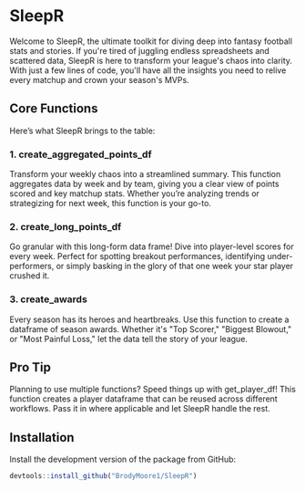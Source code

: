 # SleepR

Welcome to SleepR, the ultimate toolkit for diving deep into fantasy football stats and stories. If you're tired of juggling endless spreadsheets and scattered data, SleepR is here to transform your league's chaos into clarity. With just a few lines of code, you'll have all the insights you need to relive every matchup and crown your season's MVPs.

## Core Functions

Here’s what SleepR brings to the table:

### 1. create_aggregated_points_df
Transform your weekly chaos into a streamlined summary. This function aggregates data by week and by team, giving you a clear view of points scored and key matchup stats. Whether you’re analyzing trends or strategizing for next week, this function is your go-to.

### 2. create_long_points_df
Go granular with this long-form data frame! Dive into player-level scores for every week. Perfect for spotting breakout performances, identifying under-performers, or simply basking in the glory of that one week your star player crushed it.

### 3. create_awards
Every season has its heroes and heartbreaks. Use this function to create a dataframe of season awards. Whether it's "Top Scorer," "Biggest Blowout," or "Most Painful Loss," let the data tell the story of your league.

## Pro Tip
Planning to use multiple functions? Speed things up with get_player_df! This function creates a player dataframe that can be reused across different workflows. Pass it in where applicable and let SleepR handle the rest.

## Installation

Install the development version of the package from GitHub:

```R
devtools::install_github("BrodyMoore1/SleepR")
